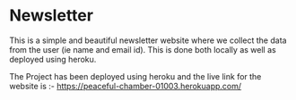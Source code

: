 # Newsletter

This is a simple and beautiful newsletter website where we collect the data from the user (ie name and email id). This is done both locally as well as deployed using heroku. 

The Project has been deployed using heroku
and the live link for the website is :-
https://peaceful-chamber-01003.herokuapp.com/
